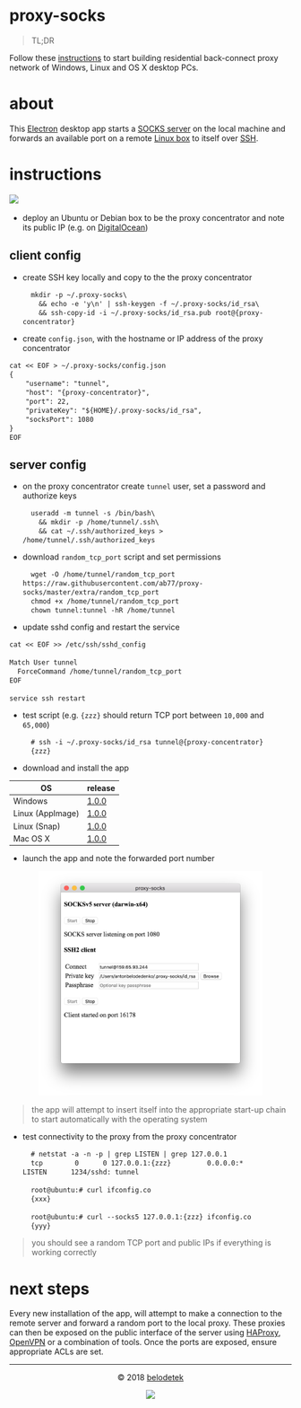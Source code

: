 # proxy-socks

> TL;DR

Follow these [instructions](#instructions) to start building residential back-connect proxy network of Windows, Linux and OS X desktop PCs.

# about
This [Electron](https://electronjs.org/) desktop app starts a [SOCKS server](https://github.com/mscdex/socksv5) on the local machine and forwards an available port on a remote [Linux box](#server-config) to itself over [SSH](https://github.com/mscdex/ssh2).

# instructions

<p align="left"><a href="https://m.do.co/c/937b01397c94" target="_blank"><img src="https://raw.githubusercontent.com/ab77/netflix-proxy/master/static/digitalocean.png" width="300"></a></p>

* deploy an Ubuntu or Debian box to be the proxy concentrator and note its public IP (e.g. on [DigitalOcean](https://m.do.co/c/937b01397c94))

## client config
* create SSH key locally and copy to the the proxy concentrator

        mkdir -p ~/.proxy-socks\
          && echo -e 'y\n' | ssh-keygen -f ~/.proxy-socks/id_rsa\
          && ssh-copy-id -i ~/.proxy-socks/id_rsa.pub root@{proxy-concentrator}

* create `config.json`, with the hostname or IP address of the proxy concentrator
```
cat << EOF > ~/.proxy-socks/config.json
{
    "username": "tunnel",
    "host": "{proxy-concentrator}",
    "port": 22,
    "privateKey": "${HOME}/.proxy-socks/id_rsa",
    "socksPort": 1080
}
EOF
```

## server config
* on the proxy concentrator create `tunnel` user, set a password and authorize keys

        useradd -m tunnel -s /bin/bash\
          && mkdir -p /home/tunnel/.ssh\
          && cat ~/.ssh/authorized_keys > /home/tunnel/.ssh/authorized_keys

* download `random_tcp_port` script and set permissions

        wget -O /home/tunnel/random_tcp_port https://raw.githubusercontent.com/ab77/proxy-socks/master/extra/random_tcp_port
        chmod +x /home/tunnel/random_tcp_port
        chown tunnel:tunnel -hR /home/tunnel

* update sshd config and restart the service
```
cat << EOF >> /etc/ssh/sshd_config

Match User tunnel
  ForceCommand /home/tunnel/random_tcp_port
EOF

service ssh restart
```

* test script (e.g. `{zzz}` should return TCP port between `10,000` and `65,000`)

        # ssh -i ~/.proxy-socks/id_rsa tunnel@{proxy-concentrator}
        {zzz}

* download and install the app

|OS|release|
|---|---|
|Windows|[1.0.0](https://github.com/ab77/proxy-socks/releases/download/v1.0.0/proxy-socks-setup-1.0.0.exe)|
|Linux (AppImage)|[1.0.0](https://github.com/ab77/proxy-socks/releases/download/v1.0.0/proxy-socks-1.0.0-x86_64.AppImage)|
|Linux (Snap)|[1.0.0](https://github.com/ab77/proxy-socks/releases/download/v1.0.0/proxy-socks_1.0.0_amd64.snap)|
|Mac OS X|[1.0.0](https://github.com/ab77/proxy-socks/releases/download/v1.0.0/proxy-socks-1.0.0.dmg)|

* launch the app and note the forwarded port number

<p align="center"><img src="https://raw.githubusercontent.com/ab77/proxy-socks/master/extra/proxy-socks.png" width="400"/></p>

> the app will attempt to insert itself into the appropriate start-up chain to start automatically with the operating system

* test connectivity to the proxy from the proxy concentrator

        # netstat -a -n -p | grep LISTEN | grep 127.0.0.1
        tcp        0      0 127.0.0.1:{zzz}         0.0.0.0:*               LISTEN      1234/sshd: tunnel

        root@ubuntu:# curl ifconfig.co
        {xxx}
        
        root@ubuntu:# curl --socks5 127.0.0.1:{zzz} ifconfig.co
        {yyy}

> you should see a random TCP port and public IPs if everything is working correctly 

# next steps
Every new installation of the app, will attempt to make a connection to the remote server and forward a random port to the local proxy. These proxies can then be exposed on the public interface of the server using [HAProxy](http://www.haproxy.org/), [OpenVPN](https://openvpn.net/) or a combination of tools. Once the ports are exposed, ensure appropriate ACLs are set.

<hr>
<p align="center">&copy; 2018 <a href="https://anton.belodedenko.me/belodetek/">belodetek</a></p>
<p align="center"><a href="http://anton.belodedenko.me/"><img src="https://avatars2.githubusercontent.com/u/2033996?v=3&s=50"></a></p>
